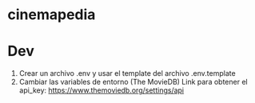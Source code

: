 # cinemapedia

# Dev

1. Crear un archivo .env y usar el template del archivo .env.template
2. Cambiar las variables de entorno (The MovieDB)
Link para obtener el api_key: https://www.themoviedb.org/settings/api


